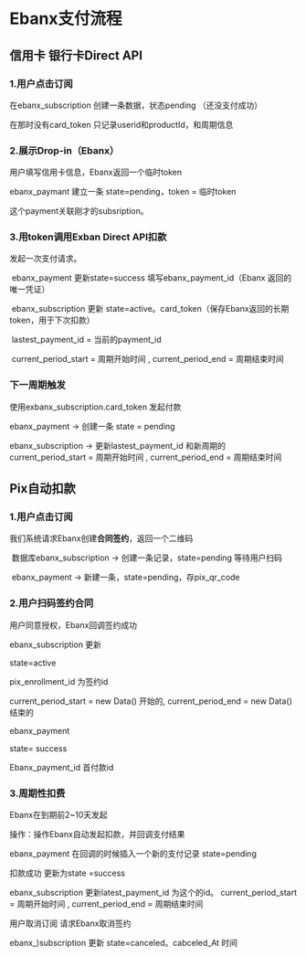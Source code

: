 # Ebanx支付流程

## 信用卡 银行卡Direct API

### 1.用户点击订阅

在ebanx_subscription 创建一条数据，状态pending （还没支付成功）

在那时没有card_token 只记录userid和productId，和周期信息

### 2.展示Drop-in（Ebanx）

 用户填写信用卡信息，Ebanx返回一个临时token

ebanx_paymant 建立一条 state=pending，token = 临时token

这个payment关联刚才的subsription。

### 3.用token调用Exban Direct API扣款

发起一次支付请求。

​	ebanx_payment 更新state=success 填写ebanx_payment_id（Ebanx 返回的唯一凭证）

​	ebanx_subscription 更新 state=active。card_token（保存Ebanx返回的长期token，用于下次扣款）

​		lastest_payment_id = 当前的payment_id

​		current_period_start = 周期开始时间 , current_period_end  = 周期结束时间



### 下一周期触发

使用exbanx_subscription.card_token 发起付款

ebanx_payment -> 创建一条 state = pending

ebanx_subscription  -> 更新lastest_payment_id 和新周期的	current_period_start = 周期开始时间 , current_period_end  = 周期结束时间



## Pix自动扣款

### 1.用户点击订阅

我们系统请求Ebanx创建**合同签约**，返回一个二维码

​	数据库ebanx_subscription -> 创建一条记录，state=pending 等待用户扫码

​    ebanx_payment -> 新建一条，state=pending，存pix_qr_code

### 2.用户扫码签约合同

用户同意授权，Ebanx回调签约成功

ebanx_subscription 更新

state=active

pix_enrollment_id 为签约id

current_period_start = new Data()  开始的, current_period_end  = new Data()  结束的



ebanx_payment

state= success

Ebanx_payment_id 首付款id

### 3.周期性扣费

Ebanx在到期前2~10天发起

操作：操作Ebanx自动发起扣款，并回调支付结果

ebanx_payment 在回调的时候插入一个新的支付记录 state=pending

扣款成功 更新为state =success

ebanx_subscription 更新latest_payment_id 为这个的id。	current_period_start = 周期开始时间 , current_period_end  = 周期结束时间



用户取消订阅  请求Ebanx取消签约

 ebanx_)subscription 更新 state=canceled。cabceled_At 时间